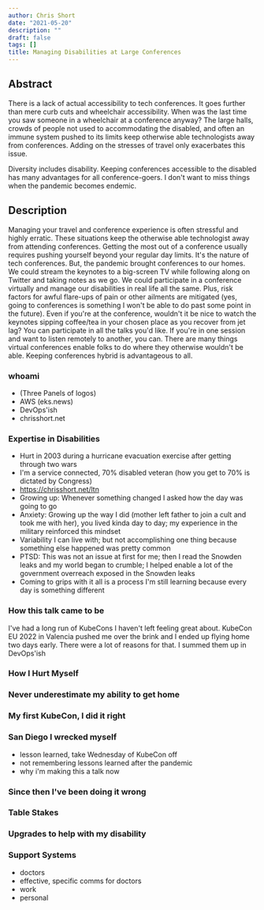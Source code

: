 ```yaml
---
author: Chris Short
date: "2021-05-20"
description: ""
draft: false
tags: []
title: Managing Disabilities at Large Conferences
---
```


## Abstract

There is a lack of actual accessibility to tech conferences. It goes further than mere curb cuts and wheelchair accessibility. When was the last time you saw someone in a wheelchair at a conference anyway? The large halls, crowds of people not used to accommodating the disabled, and often an immune system pushed to its limits keep otherwise able technologists away from conferences. Adding on the stresses of travel only exacerbates this issue.

Diversity includes disability. Keeping conferences accessible to the disabled has many advantages for all conference-goers. I don't want to miss things when the pandemic becomes endemic.

## Description

Managing your travel and conference experience is often stressful and highly erratic. These situations keep the otherwise able technologist away from attending conferences. Getting the most out of a conference usually requires pushing yourself beyond your regular day limits. It's the nature of tech conferences. But, the pandemic brought conferences to our homes. We could stream the keynotes to a big-screen TV while following along on Twitter and taking notes as we go. We could participate in a conference virtually and manage our disabilities in real life all the same. Plus, risk factors for awful flare-ups of pain or other ailments are mitigated (yes, going to conferences is something I won't be able to do past some point in the future). Even if you're at the conference, wouldn't it be nice to watch the keynotes sipping coffee/tea in your chosen place as you recover from jet lag? You can participate in all the talks you'd like. If you're in one session and want to listen remotely to another, you can. There are many things virtual conferences enable folks to do where they otherwise wouldn't be able. Keeping conferences hybrid is advantageous to all.

### whoami

* (Three Panels of logos)
* AWS (eks.news)
* DevOps'ish
* chrisshort.net

### Expertise in Disabilities

* Hurt in 2003 during a hurricane evacuation exercise after getting through two wars
* I'm a service connected, 70% disabled veteran (how you get to 70% is dictated by Congress)
* https://chrisshort.net/ltn
* Growing up: Whenever something changed I asked how the day was going to go
* Anxiety: Growing up the way I did (mother left father to join a cult and took me with her), you lived kinda day to day; my experience in the military reinforced this mindset
* Variability I can live with; but not accomplishing one thing because something else happened was pretty common
* PTSD: This was not an issue at first for me; then I read the Snowden leaks and my world began to crumble; I helped enable a lot of the government overreach exposed in the Snowden leaks
* Coming to grips with it all is a process I'm still learning because every day is something different

### How this talk came to be

I've had a long run of KubeCons I haven't left feeling great about. KubeCon EU 2022 in Valencia pushed me over the brink and I ended up flying home two days early. There were a lot of reasons for that. I summed them up in DevOps'ish 

### How I Hurt Myself

### Never underestimate my ability to get home

### My first KubeCon, I did it right

### San Diego I wrecked myself

* lesson learned, take Wednesday of KubeCon off
* not remembering lessons learned after the pandemic
* why i'm making this a talk now

### Since then I've been doing it wrong

### Table Stakes

### Upgrades to help with my disability

### Support Systems

* doctors
* effective, specific comms for doctors
* work
* personal
